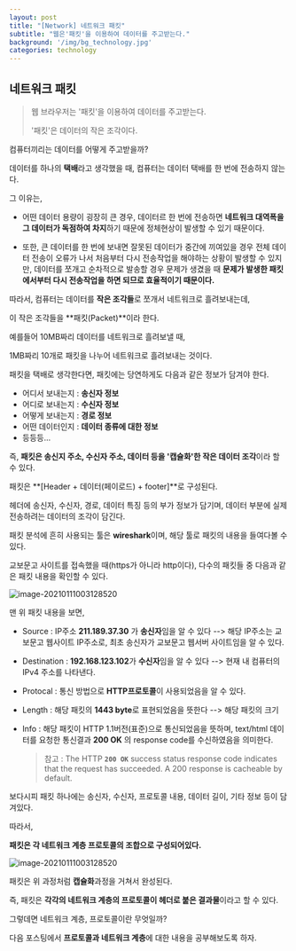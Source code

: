 ```yaml
---
layout: post
title: "[Network] 네트워크 패킷"
subtitle: "웹은'패킷'을 이용하여 데이터를 주고받는다."
background: '/img/bg_technology.jpg'
categories: technology
---
```


## 네트워크 패킷



> 웹 브라우저는 '패킷'을 이용하여 데이터를 주고받는다. 
>
> '패킷'은 데이터의 작은 조각이다.



컴퓨터끼리는 데이터를 어떻게 주고받을까?

데이터를 하나의 **택배**라고 생각했을 때, 컴퓨터는 데이터 택배를 한 번에 전송하지 않는다.

그 이유는,

- 어떤 데이터 용량이 굉장히 큰 경우, 데이터르 한 번에 전송하면 **네트워크 대역폭을 그 데이터가 독점하여 차지**하기 때문에 정체현상이 발생할 수 있기 때문이다.

- 또한, 큰 데이터를 한 번에 보내면 잘못된 데이터가 중간에 끼여있을 경우 전체 데이터 전송이 오류가 나서 처음부터 다시 전송작업을 해야하는 상황이 발생할 수 있지만, 데이터를 쪼개고 순차적으로 발송할 경우 문제가 생겼을 때 **문제가 발생한 패킷에서부터 다시 전송작업을 하면 되므로 효율적이기 때문이다.**

따라서, 컴퓨터는 데이터를 **작은 조각들**로 쪼개서 네트워크로 흘려보내는데,

이 작은 조각들을 **패킷(Packet)**이라 한다.

예를들어 10MB짜리 데이터를 네트워크로 흘려보낼 때, 

1MB짜리 10개로 패킷을 나누어 네트워크로 흘려보내는 것이다.



패킷을 택배로 생각한다면,  패킷에는 당연하게도 다음과 같은 정보가 담겨야 한다.

- 어디서 보내는지 : **송신자 정보**
- 어디로 보내는지 : **수신자 정보**
- 어떻게 보내는지 : **경로 정보**
- 어떤 데이터인지 : **데이터 종류에 대한 정보**
- 등등등...

즉, **패킷은 송신지 주소, 수신자 주소, 데이터 등을 '캡슐화'한 작은 데이터 조각**이라 할 수 있다.

패킷은 **[Header + 데이터(페이로드) + footer]**로 구성된다.

헤더에 송신자, 수신자, 경로, 데이터 특징 등의 부가 정보가 담기며, 데이터 부분에 실제 전송하려는 데이터의 조각이 담긴다.



패킷 분석에 흔히 사용되는 툴은 **wireshark**이며, 해당 툴로 패킷의 내용을 들여다볼 수 있다.

교보문고 사이트를 접속했을 때(https가 아니라 http이다),  다수의 패킷들 중 다음과 같은 패킷 내용을 확인할 수 있다.

![image-20210111003128520](P:\Network\img\packet_1.png)

맨 위 패킷 내용을 보면, 

- Source : IP주소 **211.189.37.30** 가 **송신자**임을 알 수 있다 --> 해당 IP주소는 교보문고 웹사이트 IP주소로, 최초 송신자가 교보문고 웹서버 사이트임을 알 수 있다. 

- Destination : **192.168.123.102**가 **수신자**임을 알 수 있다 -->  현재 내 컴퓨터의 IPv4 주소를 나타낸다.

- Protocal : 통신 방법으로 **HTTP프로토콜**이 사용되었음을 알 수 있다.

- Length : 해당 패킷의 **1443 byte**로 표현되었음을 뜻한다 --> 해당 패킷의 크기

- Info : 해당 패킷이 HTTP 1.1버전(표준)으로 통신되었음을 뜻하며, text/html 데이터를 요청한 통신결과 **200 OK** 의 response code를 수신하였음을 의미한다.

  > 참고 : The HTTP **`200 OK`** success status response code indicates that the request has succeeded. A 200 response is cacheable by default.



보다시피 패킷 하나에는 송신자, 수신자, 프로토콜 내용, 데이터 길이, 기타 정보 등이 담겨있다.

따라서, 

**패킷은 각 네트워크 계층 프로토콜의 조합으로 구성되어있다.**



![image-20210111003128520](P:\Network\img\packet_2.png)

패킷은 위 과정처럼 **캡슐화**과정을 거쳐서 완성된다.

즉, 패킷은 **각각의 네트워크 계층의 프로토콜이 헤더로 붙은 결과물**이라고 할 수 있다.

그렇데면 네트워크 계층, 프로토콜이란 무엇일까?



다음 포스팅에서 **프로토콜과 네트워크 계층**에 대한 내용을 공부해보도록 하자.